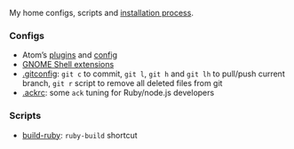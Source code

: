 My home configs, scripts and [installation process](./Install.md).

### Configs

* Atom’s [plugins](./Atom.md) and [config](./atom.cson)
* [GNOME Shell extensions](./GNOME.md)
* [.gitconfig](./gitconfig): `git c` to commit, `git l`, `git h`
  and `git lh` to pull/push current branch, `git r` script to remove all deleted
  files from git
* [.ackrc](./ackrc): some `ack` tuning for Ruby/node.js developers

### Scripts

* [build-ruby](./bin/build-ruby): `ruby-build` shortcut
